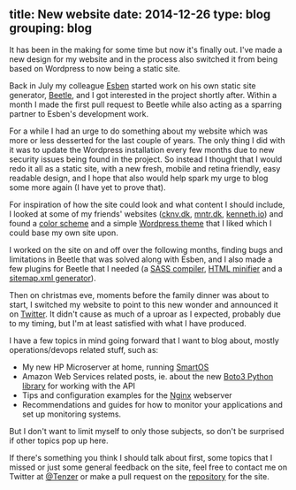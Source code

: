 title: New website
date: 2014-12-26
type: blog
grouping: blog
---
It has been in the making for some time but now it's finally out. I've made a new design for my website and in the process also switched it from being based on Wordpress to now being a static site.

Back in July my colleague [Esben](http://cknv.dk/) started work on his own static site generator, [Beetle](https://github.com/cknv/beetle), and I got interested in the project shortly after. Within a month I made the first pull request to Beetle while also acting as a sparring partner to Esben's development work.

For a while I had an urge to do something about my website which was more or less desserted for the last couple of years. The only thing I did with it was to update the Wordpress installation every few months due to new security issues being found in the project. So instead I thought that I would redo it all as a static site, with a new fresh, mobile and retina friendly, easy readable design, and I hope that also would help spark my urge to blog some more again (I have yet to prove that).

For inspiration of how the site could look and what content I should include, I looked at some of my friends' websites ([cknv.dk](http://cknv.dk/), [mntr.dk](https://mntr.dk/), [kenneth.io](https://kenneth.io/)) and found a [color scheme](https://color.adobe.com/Flat-UI-color-theme-2469224/) and a simple [Wordpress theme](http://fastr-demo.themes.kanishkkunal.in/) that I liked which I could base my own site upon.

I worked on the site on and off over the following months, finding bugs and limitations in Beetle that was solved along with Esben, and I also made a few plugins for Beetle that I needed (a [SASS compiler](https://github.com/Tenzer/beetle-sass), [HTML minifier](https://github.com/Tenzer/beetle-htmlmin) and a [sitemap.xml generator](https://github.com/Tenzer/beetle-sitemap)).

Then on christmas eve, moments before the family dinner was about to start, I switched my website to point to this new wonder and announced it on [Twitter](https://twitter.com/Tenzer/status/547800770742337536). It didn't cause as much of a uproar as I expected, probably due to my timing, but I'm at least satisfied with what I have produced.

I have a few topics in mind going forward that I want to blog about, mostly operations/devops related stuff, such as:

* My new HP Microserver at home, running [SmartOS](https://smartos.org/)
* Amazon Web Services related posts, ie. about the new [Boto3 Python library](https://github.com/boto/boto3) for working with the API
* Tips and configuration examples for the [Nginx](http://nginx.org/) webserver
* Recommendations and guides for how to monitor your applications and set up monitoring systems.

But I don't want to limit myself to only those subjects, so don't be surprised if other topics pop up here.

If there's something you think I should talk about first, some topics that I missed or just some general feedback on the site, feel free to contact me on Twitter at [@Tenzer](https://twitter.com/Tenzer) or make a pull request on the [repository](https://github.com/Tenzer/tenzer.dk) for the site.
